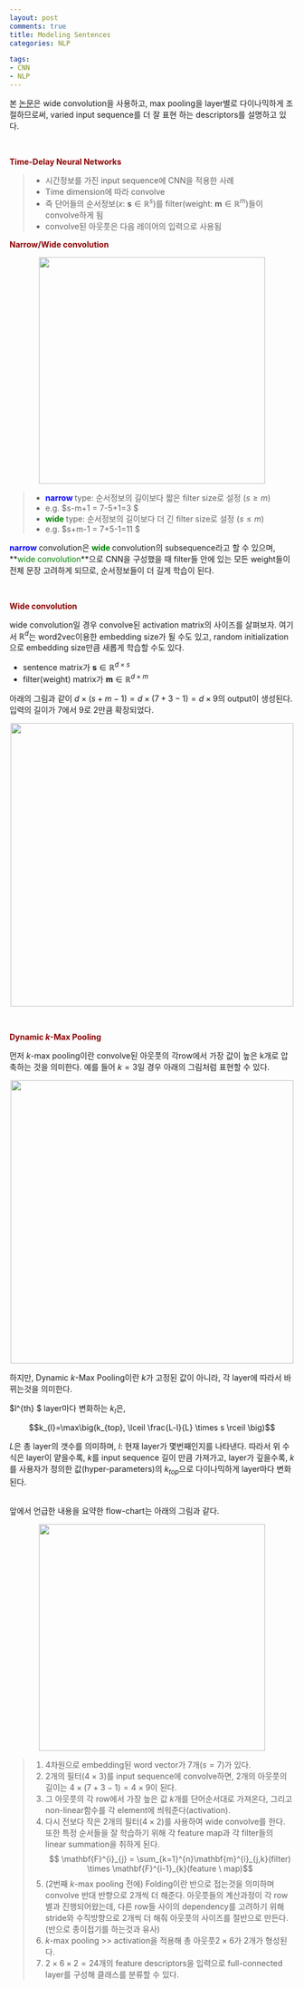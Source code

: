 ```yaml
---
layout: post
comments: true
title: Modeling Sentences
categories: NLP

tags:
- CNN
- NLP
---
```


본 <a href="https://arxiv.org/pdf/1404.2188.pdf">논문</a>은 wide convolution을 사용하고, max pooling을 layer별로 다이나믹하게 조절하므로써, varied input sequence를 더 잘 표현 하는 descriptors를 설명하고 있다.

<br>

**<span style='color:DarkRed'>Time-Delay Neural Networks</span>**

> - 시간정보를 가진 input sequence에 CNN을 적용한 사례
> - Time dimension에 따라 convolve
> - 즉 단어들의 순서정보($x$: $\mathbf{s} \in \mathbb{R}^s$)를 filter(weight: $\mathbf{m} \in \mathbb{R}^m$)들이 convolve하게 됨
> - convolve된 아웃풋은 다음 레이어의 입력으로 사용됨

**<span style='color:DarkRed'>Narrow/Wide convolution</span>**
<p align="center"><img width="400" height="auto" src="https://imgur.com/LF1DHEL.png"></p>

> - **<span style='color:blue'>narrow </span>** type: 순서정보의 길이보다 짧은 filter size로 설정 ($s \geq m$)  
> - e.g. $s-m+1 = 7-5+1=3 $
> - **<span style='color:green'>wide </span>**  type: 순서정보의 길이보다 더 긴 filter size로 설정 ($s \leq m$)   
> - e.g. $s+m-1 = 7+5-1=11 $



**<span style='color:blue'>narrow </span>** convolution은 **<span style='color:green'>wide </span>** convolution의 subsequence라고 할 수 있으며, **<span style='color:green'>wide convolution</span>**으로 CNN을 구성했을 때 filter들 안에 있는 모든 weight들이 전체 문장 고려하게 되므로, 순서정보들이 더 길게 학습이 된다.

<br>

**<span style='color:DarkRed'>Wide convolution</span>**

wide convolution일 경우 convolve된 activation matrix의 사이즈를 살펴보자.
여기서 $\mathbb{R}^{d}$는 word2vec이용한 embedding size가 될 수도 있고, random initialization으로 embedding size만큼 새롭게 학습할 수도 있다.

- sentence matrix가 $\mathbf{s} \in  \mathbb{R}^{d \times s}$ 
- filter(weight) matrix가 $\mathbf{m} \in  \mathbb{R}^{d \times m}$

아래의 그림과 같이 $d \times (s+m-1) = d \times (7+3-1)= d \times 9$의 output이 생성된다. 입력의 길이가 7에서 9로 2만큼 확장되었다.
<p align="center"><img width="500" height="auto" src="https://imgur.com/vEHYR8k.png"></p>


<br>


**<span style='color:DarkRed'>Dynamic $k$-Max Pooling</span>**

먼저 $k$-max pooling이란 convolve된 아웃풋의 각row에서 가장 값이 높은 k개로 압축하는 것을 의미한다.
예를 들어 $k=3$일 경우 아래의 그림처럼 표현할 수 있다.

<p align="center"><img width="500" height="auto" src="https://imgur.com/0ynYfM5.png"></p>

하지만, Dynamic $k$-Max Pooling이란 $k$가 고정된 값이 아니라, 각 layer에 따라서 바뀌는것을 의미한다.

$l^{th} $ layer마다 변화하는 $k_{l}$은,

$$k_{l}=\max\big(k_{top}, \lceil \frac{L-l}{L} \times s \rceil \big)$$

$L$은 총 layer의 갯수를 의미하며, $l$: 현재 layer가 몇번째인지를 나타낸다. 따라서 위 수식은 layer이 얕을수록, $k$를 input sequence 길이 만큼 가져가고, layer가 깊을수록, $k$를 사용자가 정의한 값(hyper-parameters)의 $k_{top}$으로 다이나믹하게 layer마다 변화된다.

<br>
앞에서 언급한 내용을 요약한 flow-chart는 아래의 그림과 같다.
<p align="center"><img width="400" height="auto" src="https://imgur.com/NjHG3tw.png"></p>

> 1. 4차원으로 embedding된 word vector가 7개($s=7$)가 있다.
> 2. 2개의 필터($4 \times 3$)를 input sequence에 convolve하면, 2개의 아웃풋의 길이는 $4 \times  (7+3-1) = 4 \times 9$이 된다.
> 3. 그 아웃풋의 각 row에서 가장 높은 값 $k$개를 단어순서대로 가져온다, 그리고 non-linear함수를 각 element에 씌워준다(activation).
> 4. 다시 전보다 작은 2개의 필터($4 \times 2$)를 사용하여 wide convolve를 한다. 또한 특정 순서들을 잘 학습하기 위해 각 feature map과 각 filter들의 linear summation을 취하게 된다.
> $$ \mathbf{F}^{i}_{j} = \sum_{k=1}^{n}\mathbf{m}^{i}_{j,k}(filter) \times \mathbf{F}^{i-1}_{k}(feature \ map)$$
> 5. (2번째 $k$-max pooling 전에) Folding이란 반으로 접는것을 의미하며 convolve 반대 반향으로 2개씩 더 해준다. 아웃풋들의 계산과정이 각 row별과 진행되어왔는데, 다른 row들 사이의 dependency를 고려하기 위해 stride와 수직방향으로 2개씩 더 해줘 아웃풋의 사이즈를 절반으로 만든다. (반으로 종이접기를 하는것과 유사)
> 6. $k$-max pooling >> activation을 적용해 총 아웃풋$2 \times 6$가 2개가 형성된다. 
> 7. $2 \times 6 \times 2 = 24$개의 feature descriptors을 입력으로 full-connected layer를 구성해 클래스를 분류할 수 있다.